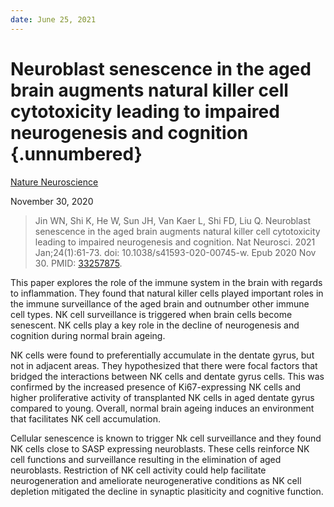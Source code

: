 ```yaml
---
date: June 25, 2021
---
```


# Neuroblast senescence in the aged brain augments natural killer cell cytotoxicity leading to impaired neurogenesis and cognition {.unnumbered}

[Nature Neuroscience](https://doi.org/10.1038/s41593-020-00745-w)

November 30, 2020

> Jin WN, Shi K, He W, Sun JH, Van Kaer L, Shi FD, Liu Q. Neuroblast senescence
> in the aged brain augments natural killer cell cytotoxicity leading to
> impaired neurogenesis and cognition. Nat Neurosci. 2021 Jan;24(1):61-73. doi:
> 10.1038/s41593-020-00745-w. Epub 2020 Nov 30. PMID:
> [33257875](https://pubmed.ncbi.nlm.nih.gov/33257875).

This paper explores the role of the immune system in the brain with regards to
inflammation. They found that natural killer cells played important roles in the
immune surveillance of the aged brain and outnumber other immune cell types. NK
cell surveillance is triggered when brain cells become senescent. NK cells play
a key role in the decline of neurogenesis and cognition during normal brain
ageing.

NK cells were found to preferentially accumulate in the dentate gyrus, but not
in adjacent areas. They hypothesized that there were focal factors that bridged
the interactions between NK cells and dentate gyrus cells. This was confirmed by
the increased presence of Ki67-expressing NK cells and higher proliferative
activity of transplanted NK cells in aged dentate gyrus compared to young.
Overall, normal brain ageing induces an environment that facilitates NK cell
accumulation.

Cellular senescence is known to trigger Nk cell surveillance and they found NK
cells close to SASP expressing neuroblasts. These cells reinforce NK cell
functions and surveillance resulting in the elimination of aged neuroblasts.
Restriction of NK cell activity could help facilitate neurogeneration and
ameliorate neurogenerative conditions as NK cell depletion mitigated the decline
in synaptic plasiticity and cognitive function.
